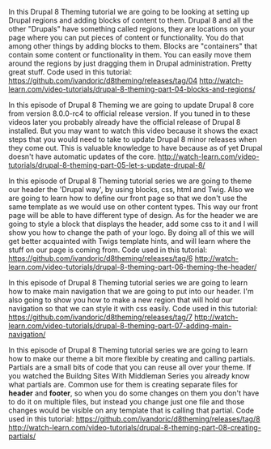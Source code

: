 <!--
{
"name" : "layout-regions",
"version" : "0.1",
"title" : "Layout and regions",
"description" : "Drupal 8 Theming, Part 3",
"homepage" : "https://www.youtube.com/playlist?list=PLUBR53Dw-Ef818EUxzNoWKcQ7PYUXpFFA",
"freshnessDate" : 2015-12-04,
"license" : "Standard YouTube License"
}
-->

<!-- @section, "title" : "Part 04 - Blocks and Regions" -->
		
<!-- @asset, "contentType": "outlearn/video", "provider": "youtube", "url": "https://www.youtube.com/embed/DqTDiLzr4Iw" -->
		
In this Drupal 8 Theming tutorial we are going to be looking at setting up Drupal regions and adding blocks of content to them.
Drupal 8 and all the other "Drupals" have something called regions, they are locations on your page where you can put pieces of content or functionality. You do that among other things by adding blocks to them.
Blocks are "containers" that contain some content or functionality in them. You can easily move them around the regions by just dragging them in Drupal administration. Pretty great stuff.
Code used in this tutorial:
https://github.com/ivandoric/d8theming/releases/tag/04
http://watch-learn.com/video-tutorials/drupal-8-theming-part-04-blocks-and-regions/
		
<!-- @section, "title" : "Part 05 - Let's Update Drupal 8" -->
		
<!-- @asset, "contentType": "outlearn/video", "provider": "youtube", "url": "https://www.youtube.com/embed/MlLq05X5xKw" -->

In this episode of Drupal 8 Theming we are going to update Drupal 8 core from version 8.0.0-rc4 to official release version.
If you tuned in to these videos later you probably already have the official release of Drupal 8 installed. But you may want to watch this video because it shows the exact steps that you would need to take to update Drupal 8 minor releases when they come out.
This is valuable knowledge to have because as of yet Drupal doesn't have automatic updates of the core.
http://watch-learn.com/video-tutorials/drupal-8-theming-part-05-let-s-update-drupal-8/

<!-- @section, "title" : "Part 06 - Theming the Header" -->
		
<!-- @asset, "contentType": "outlearn/video", "provider": "youtube", "url": "https://www.youtube.com/embed/jLlXR-ONyy8" -->

In this episode of Drupal 8 Theming tutorial series we are going to theme our header the 'Drupal way', by using blocks, css, html and Twig.
Also we are going to learn how to define our front page so that we don't use the same template as we would use on other content types. This way our front page will be able to have different type of design.
As for the header we are going to style a block that displays the header, add some css to it and I will show you how to change the path of your logo.
By doing all of this we will get better acquainted with Twigs template hints, and will learn where the stuff on our page is coming from.
Code used in this tutorial:
https://github.com/ivandoric/d8theming/releases/tag/6
http://watch-learn.com/video-tutorials/drupal-8-theming-part-06-theming-the-header/

<!-- @section, "title" : "Part 07 - Adding Main Navigation" -->
		
<!-- @asset, "contentType": "outlearn/video", "provider": "youtube", "url": "https://www.youtube.com/embed/KSsFt9rSNdU" -->

In this episode of Drupal 8 Theming tutorial series we are going to learn how to make main navigation that we are going to put into our header.
I'm also going to show you how to make a new region that will hold our navigation so that we can style it with css easily.
Code used in this tutorial:
https://github.com/ivandoric/d8theming/releases/tag/7
http://watch-learn.com/video-tutorials/drupal-8-theming-part-07-adding-main-navigation/

<!-- @section, "title" : "Part 08 - Creating Partials" -->
		
<!-- @asset, "contentType": "outlearn/video", "provider": "youtube", "url": "https://www.youtube.com/embed/RJrGumCYB_Y" -->

In this episode of Drupal 8 Theming tutorial series we are going to learn how to make our theme a bit more flexible by creating and calling partials.
Partials are a small bits of code that you can reuse all over your theme. If you watched the Buildng Sites With Middleman Series you already know what partials are.
Common use for them is creating separate files for **header** and **footer**, so when you do some changes on them you don't have to do it on multiple files, but instead you change just one file and those changes would be visible on any template that is calling that partial.
Code used in this tutorial:
https://github.com/ivandoric/d8theming/releases/tag/8
http://watch-learn.com/video-tutorials/drupal-8-theming-part-08-creating-partials/